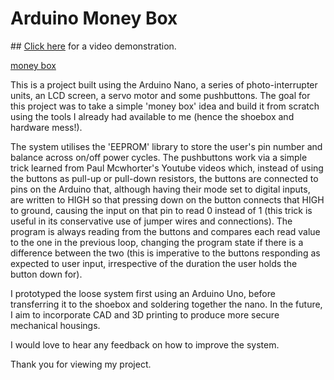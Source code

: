 # Arduino Money Box

## [Click here](https://www.youtube.com/watch?v=M8Lv9_ZU4I0) for a video demonstration.

[money box](https://github.com/tobyjbrown/arduino-money-box/aerial-view.png)

This is a project built using the Arduino Nano, a series of photo-interrupter units, an LCD screen, a servo motor and some pushbuttons. The goal for this project was to take a simple 'money box' idea and build it from scratch using the tools I already had available to me (hence the shoebox and hardware mess!). 

The system utilises the 'EEPROM' library to store the user's pin number and balance across on/off power cycles. The pushbuttons work via a simple trick learned from Paul Mcwhorter's Youtube videos which, instead of using the buttons as pull-up or pull-down resistors, the buttons are connected to pins on the Arduino that, although having their mode set to digital inputs, are written to HIGH so that pressing down on the button connects that HIGH to ground, causing the input on that pin to read 0 instead of 1 (this trick is useful in its conservative use of jumper wires and connections). The program is always reading from the buttons and compares each read value to the one in the previous loop, changing the program state if there is a difference between the two (this is imperative to the buttons responding as expected to user input, irrespective of the duration the user holds the button down for).

I prototyped the loose system first using an Arduino Uno, before transferring it to the shoebox and soldering together the nano. In the future, I aim to incorporate CAD and 3D printing to produce more secure mechanical housings.

I would love to hear any feedback on how to improve the system.

Thank you for viewing my project.